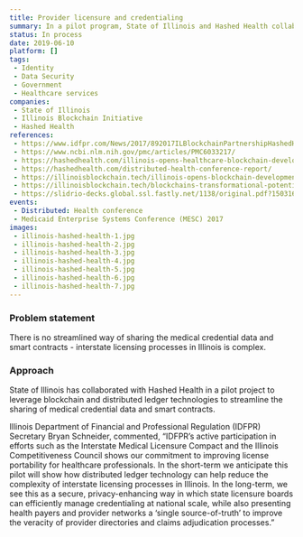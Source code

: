 ```yaml
---
title: Provider licensure and credentialing
summary: In a pilot program, State of Illinois and Hashed Health collaborated to search for opportunities to improve the efficiency and accuracy of the medical credentialing process. The collaboration will leverage a registry based on blockchain to rationalize the sharing of medical credential data and smart contracts to automate process related to multistate and interstate licensure.  
status: In process
date: 2019-06-10
platform: [] 
tags:
 - Identity
 - Data Security
 - Government
 - Healthcare services
companies:
 - State of Illinois
 - Illinois Blockchain Initiative 
 - Hashed Health 
references:
 - https://www.idfpr.com/News/2017/892017ILBlockchainPartnershipHashedHealth.asp
 - https://www.ncbi.nlm.nih.gov/pmc/articles/PMC6033217/
 - https://hashedhealth.com/illinois-opens-healthcare-blockchain-development-partnership-with-hashed-health/
 - https://hashedhealth.com/distributed-health-conference-report/
 - https://illinoisblockchain.tech/illinois-opens-blockchain-development-partnership-with-hashed-health-fe3891e500bb
 - https://illinoisblockchain.tech/blockchains-transformational-potential-for-medicaid-fc3ca70287de
 - https://slidrio-decks.global.ssl.fastly.net/1138/original.pdf?1503168467
events: 
 - Distributed: Health conference
 - Medicaid Enterprise Systems Conference (MESC) 2017
images: 
 - illinois-hashed-health-1.jpg
 - illinois-hashed-health-2.jpg
 - illinois-hashed-health-3.jpg
 - illinois-hashed-health-4.jpg
 - illinois-hashed-health-5.jpg
 - illinois-hashed-health-6.jpg
 - illinois-hashed-health-7.jpg
---
```


### Problem statement

There is no streamlined way of sharing the medical credential data and smart contracts - interstate licensing processes in Illinois is complex.

### Approach

State of Illinois has collaborated with Hashed Health in a pilot project to leverage blockchain and distributed ledger technologies to streamline the sharing of medical credential data and smart contracts. 

Illinois Department of Financial and Professional Regulation (IDFPR) Secretary Bryan Schneider, commented, “IDFPR’s active participation in efforts such as the Interstate Medical Licensure Compact and the Illinois Competitiveness Council shows our commitment to improving license portability for healthcare professionals. In the short-term we anticipate this pilot will show how distributed ledger technology can help reduce the complexity of interstate licensing processes in Illinois. In the long-term, we see this as a secure, privacy-enhancing way in which state licensure boards can efficiently manage credentialing at national scale, while also presenting health payers and provider networks a ‘single source-of-truth’ to improve the veracity of provider directories and claims adjudication processes.”